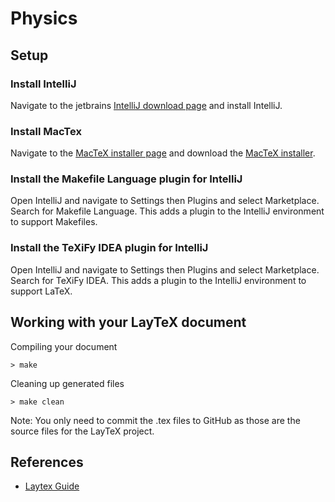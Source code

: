 # Physics

## Setup

### Install IntelliJ

Navigate to the jetbrains [IntelliJ download page](https://www.jetbrains.com/help/idea/installation-guide.html) and install IntelliJ.

### Install MacTex

Navigate to the [MacTeX installer page](https://tug.org/mactex/mactex-download.html) and download the [MacTeX installer](https://mirror.ctan.org/systems/mac/mactex/MacTeX.pkg).

### Install the Makefile Language plugin for IntelliJ

Open IntelliJ and navigate to Settings then Plugins and select Marketplace.
Search for Makefile Language.  This adds a plugin to the IntelliJ environment to support Makefiles.

### Install the TeXiFy IDEA plugin for IntelliJ

Open IntelliJ and navigate to Settings then Plugins and select Marketplace. 
Search for TeXiFy IDEA.  This adds a plugin to the IntelliJ environment to support LaTeX.

## Working with your LayTeX document

Compiling your document

```shell
> make
```

Cleaning up generated files

```shell
> make clean
```

Note: You only need to commit the .tex files to GitHub as those are the source files for the LayTeX project.

## References

* [Laytex Guide](https://physics.nyu.edu/~physlab/Lab_Main/Latexguide.pdf)

